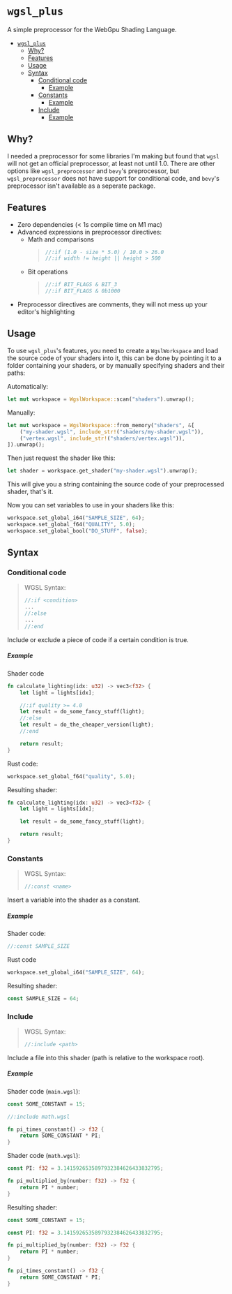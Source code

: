 # `wgsl_plus`
A simple preprocessor for the WebGpu Shading Language.

- [`wgsl_plus`](#wgsl_plus)
  - [Why?](#why)
  - [Features](#features)
  - [Usage](#usage)
  - [Syntax](#syntax)
    - [Conditional code](#conditional-code)
        - [Example](#example)
    - [Constants](#constants)
        - [Example](#example-1)
    - [Include](#include)
        - [Example](#example-2)

## Why?

I needed a preprocessor for some libraries I'm making but found that
`wgsl` will not get an official preprocessor, at least not until 1.0. There are
other options like `wgsl_preprocessor` and `bevy`'s preprocessor, but 
`wgsl_preprocessor` does not have support for conditional code, and `bevy`'s
preprocessor isn't available as a seperate package.

## Features

- Zero dependencies (< 1s compile time on M1 mac)
- Advanced expressions in preprocessor directives:
  - Math and comparisons
    > ```rs
    > //:if (1.0 - size * 5.0) / 10.0 > 26.0
    > //:if width != height || height > 500
    > ```
  - Bit operations
    > ```rs
    > //:if BIT_FLAGS & BIT_3
    > //:if BIT_FLAGS & 0b1000
    > ``````
- Preprocessor directives are comments, they will not mess
  up your editor's highlighting

## Usage

To use `wgsl_plus`'s features, you need to create a `WgslWorkspace` and load
the source code of your shaders into it, this can be done by pointing it to a
folder containing your shaders, or by manually specifying shaders and their
paths:

Automatically:

```rs
let mut workspace = WgslWorkspace::scan("shaders").unwrap();
```

Manually:

```rs
let mut workspace = WgslWorkspace::from_memory("shaders", &[
    ("my-shader.wgsl", include_str!("shaders/my-shader.wgsl")),
    ("vertex.wgsl", include_str!("shaders/vertex.wgsl")),
]).unwrap();
```

Then just request the shader like this:

```rs
let shader = workspace.get_shader("my-shader.wgsl").unwrap();
```

This will give you a string containing the source code of your preprocessed
shader, that's it.

Now you can set variables to use in your shaders like this:

```rs
workspace.set_global_i64("SAMPLE_SIZE", 64);
workspace.set_global_f64("QUALITY", 5.0);
workspace.set_global_bool("DO_STUFF", false);
```

## Syntax

### Conditional code

> WGSL Syntax:
> 
> ```rs
> //:if <condition>
> ...
> //:else
> ...
> //:end
> ```

Include or exclude a piece of code if a certain condition is true.

##### Example

Shader code

```rs
fn calculate_lighting(idx: u32) -> vec3<f32> {
    let light = lights[idx];

    //:if quality >= 4.0
    let result = do_some_fancy_stuff(light);
    //:else
    let result = do_the_cheaper_version(light);
    //:end

    return result;
}
```

Rust code:

```rs
workspace.set_global_f64("quality", 5.0);
```

Resulting shader:

```rs
fn calculate_lighting(idx: u32) -> vec3<f32> {
    let light = lights[idx];

    let result = do_some_fancy_stuff(light);

    return result;
}
```

### Constants

> WGSL Syntax:
>
> ```rs
> //:const <name>
> ```

Insert a variable into the shader as a constant.

##### Example

Shader code:

```rs
//:const SAMPLE_SIZE
```

Rust code

```rs
workspace.set_global_i64("SAMPLE_SIZE", 64);
```

Resulting shader:

```rs
const SAMPLE_SIZE = 64;
```

### Include

> WGSL Syntax:
>
> ```rs
> //:include <path>
> ```

Include a file into this shader (path is relative to the
workspace root).

##### Example

Shader code (`main.wgsl`):

```rs
const SOME_CONSTANT = 15;

//:include math.wgsl

fn pi_times_constant() -> f32 {
    return SOME_CONSTANT * PI;
}
```

Shader code (`math.wgsl`):

```rs
const PI: f32 = 3.1415926535897932384626433832795;

fn pi_multiplied_by(number: f32) -> f32 {
    return PI * number;
}
```

Resulting shader:

```rs
const SOME_CONSTANT = 15;

const PI: f32 = 3.1415926535897932384626433832795;

fn pi_multiplied_by(number: f32) -> f32 {
    return PI * number;
}

fn pi_times_constant() -> f32 {
    return SOME_CONSTANT * PI;
}
```
